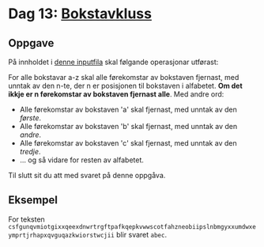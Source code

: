 # Dag 13: [Bokstavkluss]()


## Oppgave

På innholdet i [denne inputfila](text.txt) skal følgande operasjonar utførast:

For alle bokstavar a-z skal alle førekomstar av bokstaven fjernast, med unntak av den n-te, der n er posisjonen til bokstaven i alfabetet. **Om det ikkje er n førekomstar av bokstaven fjernast alle**. Med andre ord:

* Alle førekomstar av bokstaven 'a' skal fjernast, med unntak av den *første*.
* Alle førekomstar av bokstaven 'b' skal fjernast, med unntak av den *andre*.
* Alle førekomstar av bokstaven 'c' skal fjernast, med unntak av den *tredje*.
* ... og så vidare for resten av alfabetet.

Til slutt sit du att med svaret på denne oppgåva.


## Eksempel

For teksten `csfgunqvmiotgixxqeexdnwrtrgftpafkqepkvwwscotfahzneobiipslnbmgyxxumdwxeymprtjrhapxqvguqazkwiorstwcjii`
blir svaret `abec`.
